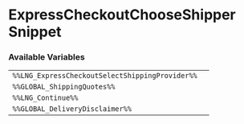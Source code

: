 # ExpressCheckoutChooseShipper Snippet

### Available Variables
|||
|---|---|
| `%%LNG_ExpressCheckoutSelectShippingProvider%%` |
| `%%GLOBAL_ShippingQuotes%%` |
| `%%LNG_Continue%%` |
| `%%GLOBAL_DeliveryDisclaimer%%` |
